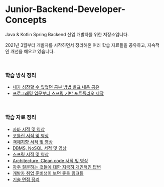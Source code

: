 # Junior-Backend-Developer-Concepts
Java & Kotlin Spring Backend 신입 개발자를 위한 저장소입니다. 

2021년 3월부터 개발자를 시작하면서 정리해온 여러 학습 자료들을 공유하고, 지속적인 개선을 해오고 있습니다.

<br/>

### 학습 방식 정리
- [내가 성장할 수 있었던 공부 방법 발표 내용 공유](https://lob-dev.tistory.com/74)
- [프로그래밍 입문부터 스프링 기반 포트폴리오 제작](201_Introduction%20To%20Spring.md)

<br/>

### 학습 자료 정리
- [자바 서적 및 영상](101_Java.md)
- [코틀린 서적 및 영상](101_Kotlin.md)
- [객체지향 서적 및 영상](101_Object%20Oriented%20Design.md)
- [DBMS, NoSQL 서적 및 영상](201_RDBMS%20SQL%20NoSQL.md)
- [스프링 서적 및 영상](201_Spring.md)
- [Architecture, Clean code 서적 및 영상](301_Architecture%20Clean%20code.md)
- [자주 질문하는 것들에 대한 지극히 개인적인 답변](50_etc.md)
- [개발자 취업 준비생이 보면 좋을 링크들](50_Good_references.md)
- [기술 면접 정리](50_Job%20interview.md)

